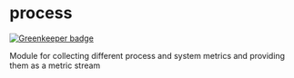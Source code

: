 # process

[![Greenkeeper badge](https://badges.greenkeeper.io/metrics-js/process.svg)](https://greenkeeper.io/)

Module for collecting different process and system metrics and providing them as a metric stream
